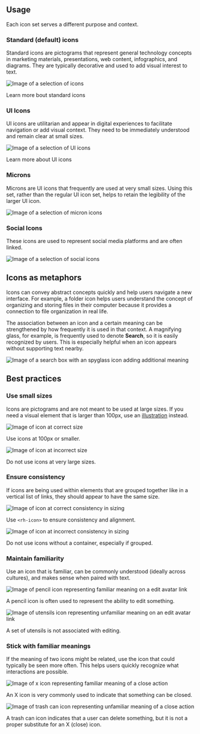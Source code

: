 ## Usage

Each icon set serves a different purpose and context.

### Standard (default) icons

Standard icons are pictograms that represent general technology concepts in marketing materials, presentations, web content, infographics, and diagrams. They are typically decorative and used to add visual interest to text.

<uxdot-example width-adjustment="496px">
  <img src="../icon-usage-standard-icons.svg" alt="Image of a selection of icons">
</uxdot-example>

<rh-cta href="https://www.redhat.com/en/about/brand/standards/icons/standard-icons">Learn more bout standard icons</rh-cta>

### UI Icons

UI icons are utilitarian and appear in digital experiences to facilitate navigation or add visual context. They need to be immediately understood and remain clear at small sizes.

<uxdot-example width-adjustment="208px">
  <img src="../icon-usage-ui-icons.svg" alt="Image of a selection of UI icons">
</uxdot-example>

<rh-cta href="https://www.redhat.com/en/about/brand/standards/icons/ui-icons">Learn more about UI icons</rh-cta>

### Microns

Microns are UI icons that frequently are used at very small sizes. Using this set, rather than the regular UI icon set, helps to retain the legibility of the larger UI icon.

<uxdot-example width-adjustment="178px">
  <img src="../icon-usage-microns.svg" alt="Image of a selection of micron icons">
</uxdot-example>

### Social Icons

These icons are used to represent social media platforms and are often linked.

<uxdot-example width-adjustment="218px">
  <img src="../icon-usage-social.svg" alt="Image of a selection of social icons">
</uxdot-example>

## Icons as metaphors

Icons can convey abstract concepts quickly and help users navigate a new interface. For example, a folder icon helps users understand the concept of organizing and storing files in their computer because it provides a connection to file organization in real life. 

The association between an icon and a certain meaning can be strengthened by how frequently it is used in that context. A magnifying glass, for example, is frequently used to denote <strong>Search</strong>, so it is easily recognized by users. This is especially helpful when an icon appears without supporting text nearby.

<uxdot-example color-palette="darkest">
  <img src="../icon-as-metaphor.png" alt="Image of a search box with an spyglass icon adding additional meaning">
</uxdot-example>

## Best practices

### Use small sizes

Icons are pictograms and are not meant to be used at large sizes. If you need a visual element that is larger than 100px, use an [illustration](https://www.redhat.com/en/about/brand/standards/illustration) instead.

<div class="grid sm-two-columns">
  <uxdot-best-practice variant="do">
    <uxdot-example slot="image" width-adjustment="360px">
      <img src="../icon-best-practices-size-limit-do.svg" alt="Image of icon at correct size">
    </uxdot-example>
    <p>Use icons at 100px or smaller.</p>
  </uxdot-best-practice>

  <uxdot-best-practice variant="dont">
    <uxdot-example slot="image" width-adjustment="360px">
      <img src="../icon-best-practices-size-limit-dont.svg" alt="Image of icon at incorrect size">
    </uxdot-example>
    <p>Do not use icons at very large sizes.</p>
  </uxdot-best-practice>
</div>

### Ensure consistency

If icons are being used within elements that are grouped together like in a vertical list of links, they should appear to have the same size.

<div class="grid sm-two-columns">
  <uxdot-best-practice variant="do">
    <uxdot-example slot="image" width-adjustment="267px">
      <img src="../icon-best-practices-consistent-sizes-do.svg" alt="Image of icon at correct consistency in sizing">
    </uxdot-example>
    <p>Use <code>&lt;rh-icon&gt;</code> to ensure consistency and alignment.</p>
  </uxdot-best-practice>

  <uxdot-best-practice variant="dont">
    <uxdot-example slot="image" width-adjustment="267px">
      <img src="../icon-best-practices-consistent-sizes-dont.svg" alt="Image of icon at incorrect consistency in sizing">
    </uxdot-example>
    <p>Do not use icons without a container, especially if grouped.</p>
  </uxdot-best-practice>
</div>

### Maintain familiarity

Use an icon that is familiar, can be commonly understood (ideally across cultures), and makes sense when paired with text.

<div class="grid sm-two-columns">
  <uxdot-best-practice variant="do">
    <uxdot-example slot="image" width-adjustment="101px">
      <img src="../icon-best-practices-familiar-meanings-do-1.svg" alt="Image of pencil icon representing familiar meaning on a edit avatar link">
    </uxdot-example>
    <p>A pencil icon is often used to represent the ability to edit something.</p>
  </uxdot-best-practice>

  <uxdot-best-practice variant="dont">
    <uxdot-example slot="image" width-adjustment="109px">
      <img src="../icon-best-practices-familiar-meanings-dont-1.svg" alt="Image of utensils icon representing unfamiliar meaning on an edit avatar link">
    </uxdot-example>
    <p>A set of utensils is not associated with editing.</p>
  </uxdot-best-practice>
</div>

### Stick with familiar meanings

If the meaning of two icons might be related, use the icon that could typically be seen more often. This helps users quickly recognize what interactions are possible.

<div class="grid sm-two-columns">
  <uxdot-best-practice variant="do">
    <uxdot-example slot="image" width-adjustment="65px">
      <img src="../icon-best-practices-familiar-meanings-do-2.svg" alt="Image of x icon representing familiar meaning of a close action">
    </uxdot-example>
    <p>An X icon is very commonly used to indicate that something can be closed.</p>
  </uxdot-best-practice>

  <uxdot-best-practice variant="dont">
    <uxdot-example slot="image" width-adjustment="65px">
      <img src="../icon-best-practices-familiar-meanings-dont-2.svg" alt="Image of trash can icon representing unfamiliar meaning of a close action">
    </uxdot-example>
    <p>A trash can icon indicates that a user can delete something, but it is not a proper substitute for an X (close) icon.</p>
  </uxdot-best-practice>
</div>
